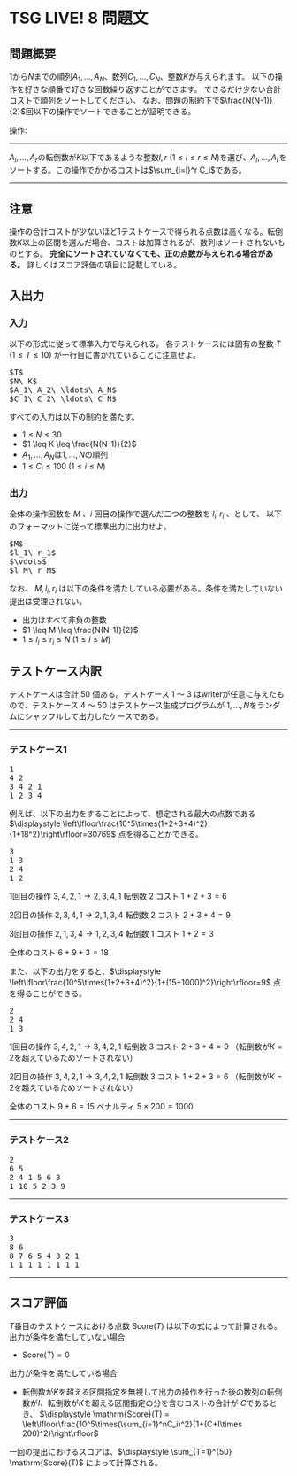<script type="text/javascript" async src="https://cdnjs.cloudflare.com/ajax/libs/mathjax/2.7.7/MathJax.js?config=TeX-MML-AM_CHTML">
</script>
<script type="text/x-mathjax-config">
 MathJax.Hub.Config({
 tex2jax: {
 inlineMath: [['$', '$'] ],
 displayMath: [ ['$$','$$'], ["\\[","\\]"] ],
 skipTags: ["script","noscript","style","textarea","code"]
 }
 });
</script>

# TSG LIVE! 8 問題文

## 問題概要
$1$から$N$までの順列$A_1,\ldots,A_N$、数列$C_1,…,C_N$、整数$K$が与えられます。
以下の操作を好きな順番で好きな回数繰り返すことができます。
できるだけ少ない合計コストで順列をソートしてください。
なお、問題の制約下で$\frac{N(N-1)}{2}$回以下の操作でソートできることが証明できる。

操作: 

---

$A_l,\ldots,A_r$の転倒数が$K$以下であるような整数$l,r\ (1\leq l\leq r \leq N)$を選び、$A_l,\ldots,A_r$をソートする。この操作でかかるコストは$\sum_{i=l}^r C_i$である。

---

## 注意
操作の合計コストが少ないほど1テストケースで得られる点数は高くなる。転倒数$K$以上の区間を選んだ場合、コストは加算されるが、数列はソートされないものとする。
**完全にソートされていなくても、正の点数が与えられる場合がある。** 詳しくはスコア評価の項目に記載している。

## 入出力
### 入力
以下の形式に従って標準入力で与えられる。
各テストケースには固有の整数 $T$ ($1 \leq T \leq 10$) が一行目に書かれていることに注意せよ。

<pre>
$T$
$N\ K$
$A_1\ A_2\ \ldots\ A_N$
$C_1\ C_2\ \ldots\ C_N$
</pre>

すべての入力は以下の制約を満たす。
- $1 \leq N \leq 30$
- $1 \leq K \leq \frac{N(N-1)}{2}$
- $A_1,\ldots,A_N$は$1,\ldots,N$の順列
- $1 \leq C_i \leq 100$  $(1 \leq i \leq N)$

### 出力
全体の操作回数を $M$ 、$i$ 回目の操作で選んだ二つの整数を $l_i, r_i$ 、として、
以下のフォーマットに従って標準出力に出力せよ。 

<pre>
$M$
$l_1\ r_1$
$\vdots$
$l_M\ r_M$
</pre>

なお、 $M,l_i,r_i$ は以下の条件を満たしている必要がある。条件を満たしていない提出は受理されない。
- 出力はすべて非負の整数
- $1 \leq M \leq \frac{N(N-1)}{2}$
- $1 \leq l_i \leq r_i \leq N$  $(1 \leq i \leq M)$

## テストケース内訳
テストケースは合計 $50$ 個ある。テストケース 1 ～ 3 はwriterが任意に与えたもので、テストケース 4 ～ 50 はテストケース生成プログラムが $1,\ldots,N$をランダムにシャッフルして出力したケースである。


---
### テストケース1

<pre>
1
4 2
3 4 2 1
1 2 3 4
</pre>

例えば、以下の出力をすることによって、想定される最大の点数である $\displaystyle \left\lfloor\frac{10^5\times(1+2+3+4)^2}{1+18^2}\right\rfloor=30769$ 点を得ることができる。 

<pre>
3
1 3
2 4
1 2
</pre>

1回目の操作 $3,4,2,1 \rightarrow 2,3,4,1$ 転倒数 $2$ コスト $1+2+3=6$

2回目の操作 $2,3,4,1 \rightarrow 2,1,3,4$ 転倒数 $2$ コスト $2+3+4=9$

3回目の操作 $2,1,3,4 \rightarrow 1,2,3,4$ 転倒数 $1$ コスト $1+2=3$

全体のコスト $6+9+3=18$


また、以下の出力をすると、$\displaystyle \left\lfloor\frac{10^5\times(1+2+3+4)^2}{1+(15+1000)^2}\right\rfloor=9$ 点を得ることができる。

<pre>
2
2 4
1 3
</pre>

1回目の操作 $3,4,2,1 \rightarrow 3,4,2,1$ 転倒数 $3$ コスト $2+3+4=9$ （転倒数が$K=2$を超えているためソートされない）

2回目の操作 $3,4,2,1 \rightarrow 3,4,2,1$ 転倒数 $3$ コスト $1+2+3=6$ （転倒数が$K=2$を超えているためソートされない）

全体のコスト $9+6=15$ ペナルティ $5\times 200=1000$

---

### テストケース2

<pre>
2
6 5
2 4 1 5 6 3
1 10 5 2 3 9
</pre>
  

---

### テストケース3


<pre>
3
8 6
8 7 6 5 4 3 2 1
1 1 1 1 1 1 1 1
</pre>

---



## スコア評価
$T$番目のテストケースにおける点数 $\mathrm{Score}(T)$ は以下の式によって計算される。
出力が条件を満たしていない場合
- $\mathrm{Score}(T) = 0$

出力が条件を満たしている場合
- 転倒数が$K$を超える区間指定を無視して出力の操作を行った後の数列の転倒数が$I$、転倒数が$K$を超える区間指定の分を含むコストの合計が $C$であるとき、
$\displaystyle \mathrm{Score}(T) = \left\lfloor\frac{10^5\times(\sum_{i=1}^nC_i)^2}{1+(C+I\times 200)^2}\right\rfloor$


一回の提出におけるスコアは、$\displaystyle \sum_{T=1}^{50} \mathrm{Score}(T)$ によって計算される。



